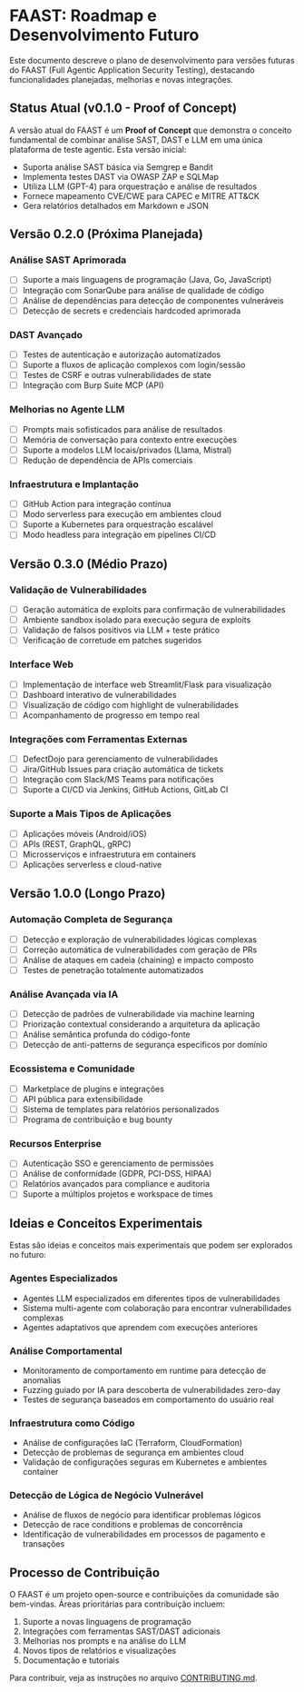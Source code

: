 # FAAST: Roadmap e Desenvolvimento Futuro

Este documento descreve o plano de desenvolvimento para versões futuras do FAAST (Full Agentic Application Security Testing), destacando funcionalidades planejadas, melhorias e novas integrações.

## Status Atual (v0.1.0 - Proof of Concept)

A versão atual do FAAST é um **Proof of Concept** que demonstra o conceito fundamental de combinar análise SAST, DAST e LLM em uma única plataforma de teste agentic. Esta versão inicial:

- Suporta análise SAST básica via Semgrep e Bandit
- Implementa testes DAST via OWASP ZAP e SQLMap
- Utiliza LLM (GPT-4) para orquestração e análise de resultados
- Fornece mapeamento CVE/CWE para CAPEC e MITRE ATT&CK
- Gera relatórios detalhados em Markdown e JSON

## Versão 0.2.0 (Próxima Planejada)

### Análise SAST Aprimorada
- [ ] Suporte a mais linguagens de programação (Java, Go, JavaScript)
- [ ] Integração com SonarQube para análise de qualidade de código
- [ ] Análise de dependências para detecção de componentes vulneráveis
- [ ] Detecção de secrets e credenciais hardcoded aprimorada

### DAST Avançado
- [ ] Testes de autenticação e autorização automatizados
- [ ] Suporte a fluxos de aplicação complexos com login/sessão
- [ ] Testes de CSRF e outras vulnerabilidades de state
- [ ] Integração com Burp Suite MCP (API)

### Melhorias no Agente LLM
- [ ] Prompts mais sofisticados para análise de resultados
- [ ] Memória de conversação para contexto entre execuções
- [ ] Suporte a modelos LLM locais/privados (Llama, Mistral)
- [ ] Redução de dependência de APIs comerciais

### Infraestrutura e Implantação
- [ ] GitHub Action para integração contínua
- [ ] Modo serverless para execução em ambientes cloud
- [ ] Suporte a Kubernetes para orquestração escalável
- [ ] Modo headless para integração em pipelines CI/CD

## Versão 0.3.0 (Médio Prazo)

### Validação de Vulnerabilidades
- [ ] Geração automática de exploits para confirmação de vulnerabilidades
- [ ] Ambiente sandbox isolado para execução segura de exploits
- [ ] Validação de falsos positivos via LLM + teste prático
- [ ] Verificação de corretude em patches sugeridos

### Interface Web
- [ ] Implementação de interface web Streamlit/Flask para visualização
- [ ] Dashboard interativo de vulnerabilidades
- [ ] Visualização de código com highlight de vulnerabilidades
- [ ] Acompanhamento de progresso em tempo real

### Integrações com Ferramentas Externas
- [ ] DefectDojo para gerenciamento de vulnerabilidades
- [ ] Jira/GitHub Issues para criação automática de tickets
- [ ] Integração com Slack/MS Teams para notificações
- [ ] Suporte a CI/CD via Jenkins, GitHub Actions, GitLab CI

### Suporte a Mais Tipos de Aplicações
- [ ] Aplicações móveis (Android/iOS)
- [ ] APIs (REST, GraphQL, gRPC)
- [ ] Microsserviços e infraestrutura em containers
- [ ] Aplicações serverless e cloud-native

## Versão 1.0.0 (Longo Prazo)

### Automação Completa de Segurança
- [ ] Detecção e exploração de vulnerabilidades lógicas complexas
- [ ] Correção automática de vulnerabilidades com geração de PRs
- [ ] Análise de ataques em cadeia (chaining) e impacto composto
- [ ] Testes de penetração totalmente automatizados

### Análise Avançada via IA
- [ ] Detecção de padrões de vulnerabilidade via machine learning
- [ ] Priorização contextual considerando a arquitetura da aplicação
- [ ] Análise semântica profunda do código-fonte
- [ ] Detecção de anti-patterns de segurança específicos por domínio

### Ecossistema e Comunidade
- [ ] Marketplace de plugins e integrações
- [ ] API pública para extensibilidade
- [ ] Sistema de templates para relatórios personalizados
- [ ] Programa de contribuição e bug bounty

### Recursos Enterprise
- [ ] Autenticação SSO e gerenciamento de permissões
- [ ] Análise de conformidade (GDPR, PCI-DSS, HIPAA)
- [ ] Relatórios avançados para compliance e auditoria
- [ ] Suporte a múltiplos projetos e workspace de times

## Ideias e Conceitos Experimentais

Estas são ideias e conceitos mais experimentais que podem ser explorados no futuro:

### Agentes Especializados
- Agentes LLM especializados em diferentes tipos de vulnerabilidades
- Sistema multi-agente com colaboração para encontrar vulnerabilidades complexas
- Agentes adaptativos que aprendem com execuções anteriores

### Análise Comportamental
- Monitoramento de comportamento em runtime para detecção de anomalias
- Fuzzing guiado por IA para descoberta de vulnerabilidades zero-day
- Testes de segurança baseados em comportamento do usuário real

### Infraestrutura como Código
- Análise de configurações IaC (Terraform, CloudFormation)
- Detecção de problemas de segurança em ambientes cloud
- Validação de configurações seguras em Kubernetes e ambientes container

### Detecção de Lógica de Negócio Vulnerável
- Análise de fluxos de negócio para identificar problemas lógicos
- Detecção de race conditions e problemas de concorrência
- Identificação de vulnerabilidades em processos de pagamento e transações

## Processo de Contribuição

O FAAST é um projeto open-source e contribuições da comunidade são bem-vindas. Áreas prioritárias para contribuição incluem:

1. Suporte a novas linguagens de programação
2. Integrações com ferramentas SAST/DAST adicionais
3. Melhorias nos prompts e na análise do LLM
4. Novos tipos de relatórios e visualizações
5. Documentação e tutoriais

Para contribuir, veja as instruções no arquivo [CONTRIBUTING.md](../CONTRIBUTING.md).